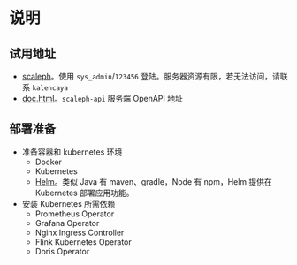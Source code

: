 # 说明

## 试用地址

* [scaleph](http://129.204.156.150:8096)。使用 `sys_admin`/`123456` 登陆。服务器资源有限，若无法访问，请联系 `kalencaya`
* [doc.html](http://129.204.156.150:8080/scaleph/doc.html)。`scaleph-api` 服务端 OpenAPI 地址

## 部署准备

* 准备容器和 kubernetes 环境
  * Docker
  * Kubernetes
  * [Helm](https://helm.sh/)。类似 Java 有 maven、gradle，Node 有 npm，Helm 提供在 Kubernetes 部署应用功能。
* 安装 Kubernetes 所需依赖
  * Prometheus Operator
  * Grafana Operator
  * Nginx Ingress Controller
  * Flink Kubernetes Operator
  * Doris Operator

